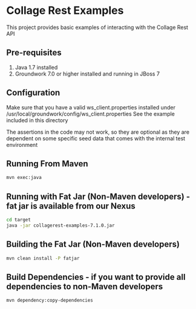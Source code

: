 Collage Rest Examples
=====================
This project provides basic examples of interacting with the Collage Rest API

Pre-requisites
--------------
1. Java 1.7 installed
2. Groundwork 7.0 or higher installed and running in JBoss 7

Configuration
-------------
Make sure that you have a valid ws_client.properties installed under /usr/local/groundwork/config/ws_client.properties
See the example included in this directory

The assertions in the code may not work, so they are optional as they are dependent on some specific seed data that
comes with the internal test environment

Running From Maven
------------------
```sh
mvn exec:java
```

Running with Fat Jar (Non-Maven developers) - fat jar is available from our Nexus
--------------------
```sh
cd target
java -jar collagerest-examples-7.1.0.jar
```

Building the Fat Jar (Non-Maven developers)
--------------------
```sh
mvn clean install -P fatjar
```

Build Dependencies - if you want to provide all dependencies to non-Maven developers
-------------------
```sh
mvn dependency:copy-dependencies
```

